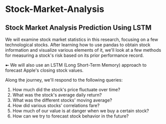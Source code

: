# Stock-Market-Analysis
## Stock Market Analysis Prediction Using LSTM 
We will examine stock market statistics in this research, focusing on a few technological stocks. After learning how to use pandas to obtain stock information and visualize various elements of it, we'll look at a few methods for measuring a stock's risk based on its prior performance record.

➼ We will also use an LSTM (Long Short-Term Memory) approach to forecast Apple's closing stock values.

Along the journey, we'll respond to the following queries:

1. How much did the stock's price fluctuate over time?
2. What was the stock's average daily return?
3. What was the different stocks' moving average?
4. How did various stocks' correlations fare?
5. How much of our value is at danger when we buy a certain stock?
6. How can we try to forecast stock behavior in the future?
